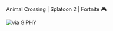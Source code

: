 Animal Crossing | Splatoon 2 | Fortnite 🎮


![via GIPHY](https://data.whicdn.com/images/320072608/original.gif)

